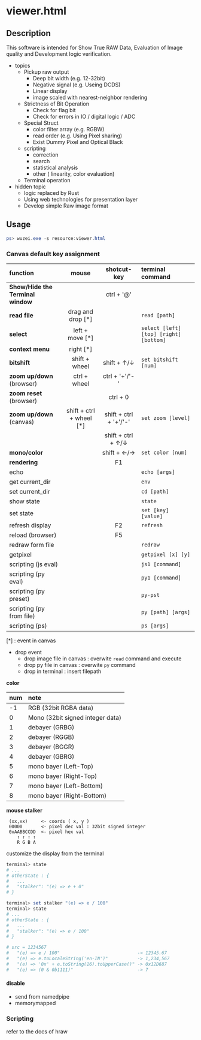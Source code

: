 # viewer.html 

## Description

This software is intended for Show True RAW Data, Evaluation of Image quality and Development logic verification.

- topics
  - Pickup raw output
    - Deep bit width (e.g. 12-32bit)
    - Negative signal (e.g. Useing DCDS)
    - Linear display
    - image scaled with nearest-neighbor rendering
  - Strictness of Bit Operation
    - Check for flag bit  
    - Check for errors in IO / digital logic / ADC
  - Special Struct
    - color filter array (e.g. RGBW)
    - read order (e.g. Using Pixel sharing)
    - Exist Dummy Pixel and Optical Black
  - scripting
    - correction
    - search
    - statistical analysis
    - other ( linearity, color evaluation)
  - Terminal operation
- hidden topic
  - logic replaced by Rust
  - Using web technologies for presentation layer
  - Develop simple Raw image format

## Usage

```powershell
ps> wuzei.exe -s resource:viewer.html
```

### Canvas default key assignment

| function                          | mouse                    | shotcut-key            | terminal command |
| :--                               | :--:                     | :--:                   | :--              |
| **Show/Hide the Terminal window** |                          | ctrl + '@'             | |
| **read file**                     | drag and drop [*]        |                        | ```read [path]``` |
| **select**                        | left + move [*]          |                        | ```select [left] [top] [right] [bottom]``` |
| **context menu**                  | right [*]                |                        | |
| **bitshift**                      | shift + wheel            | shift + ↑/↓            | ```set bitshift [num]``` |
| **zoom up/down** (browser)        | ctrl + wheel             | ctrl + '+'/'-'         | |
| **zoom reset** (browser)          |                          | ctrl + 0               | |
| **zoom up/down** (canvas)         | shift + ctrl + wheel [*] | shift + ctrl + '+'/'-' | ```set zoom [level]``` |
|                                   |                          | shift + ctrl + ↑/↓     | |
| **mono/color**                    |                          | shift + ←/→            | ```set color [num]``` |
| **rendering**                     |                          | F1                     | |
| echo                              |                          |                        | ```echo [args]``` |
| get current_dir                   |                          |                        | ```env``` |
| set current_dir                   |                          |                        | ```cd [path]``` |
| show state                        |                          |                        | ```state``` |
| set state                         |                          |                        | ```set [key] [value]``` |
| refresh display                   |                          | F2                     | ```refresh``` |
| reload (browser)                  |                          | F5                     | |
| redraw form file                  |                          |                        | ```redraw``` |
| getpixel                          |                          |                        | ```getpixel [x] [y]``` |
| scripting (js eval)               |                          |                        | ```js1 [command]``` |
| scripting (py eval)               |                          |                        | ```py1 [command]``` |
| scripting (py preset)             |                          |                        | ```py-pst``` |
| scripting (py from file)          |                          |                        | ```py [path] [args]``` |
| scripting (ps)                    |                          |                        | ```ps [args]``` |

[*] : event in canvas

- drop event
  - drop image file in canvas : overwite ```read``` command and execute
  - drop py file in canvas : overwite ```py``` command
  - drop in terminal : insert filepath

**color**

| num | note                             |
| :-- | :--                              |
| -1  | RGB (32bit RGBA data)            |
|  0  | Mono (32bit signed integer data) |
|  1  | debayer (GRBG)                   | 
|  2  | debayer (RGGB)                   |
|  3  | debayer (BGGR)                   |
|  4  | debayer (GBRG)                   |
|  5  | mono bayer (Left-Top)            |
|  6  | mono bayer (Right-Top)           |
|  7  | mono bayer (Left-Bottom)         |
|  8  | mono bayer (Right-Bottom)        |

**mouse stalker**

```
 (xx,xx)     <- coords ( x, y )
 00000       <- pixel dec val : 32bit signed integer
 0xAABBCCDD  <- pixel hex val
    ↑ ↑ ↑ ↑
    R G B A
```

customize the display from the terminal

```powershell
terminal> state
# ...
# otherState : {
#   ...
#   "stalker": "(e) => e + 0"
# }

terminal> set stalker "(e) => e / 100"
terminal> state
# ...
# otherState : {
#   ...
#   "stalker": "(e) => e / 100"
# }

# src = 1234567
#   "(e) => e / 100"                             -> 12345.67
#   "(e) => e.toLocaleString('en-IN')"           -> 1,234,567
#   "(e) => '0x' + e.toString(16).toUpperCase()" -> 0x12D687
#   "(e) => (0 & 0b1111)"                        -> 7
```

#### disable

- send from namedpipe
- memorymapped

### Scripting

refer to the docs of hraw